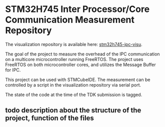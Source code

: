 # STM32H745 Inter Processor/Core Communication Measurement Repository

The visualization repository is available here: [stm32h745-ipc-visu](https://github.com/kovacsdotgergo/stm32h745-ipc).

The goal of the project to measure the overhead of the IPC communication on a multicore microcontroller running FreeRTOS. The project uses FreeRTOS on both microcontroller cores, and utilizes the Message Buffer for IPC.

This project can be used with STMCubeIDE. The measurement can be controlled by a script in the visualization repository via serial port.

The state of the code at the time of the TDK submission is tagged.

## todo description about the structure of the project, function of the files